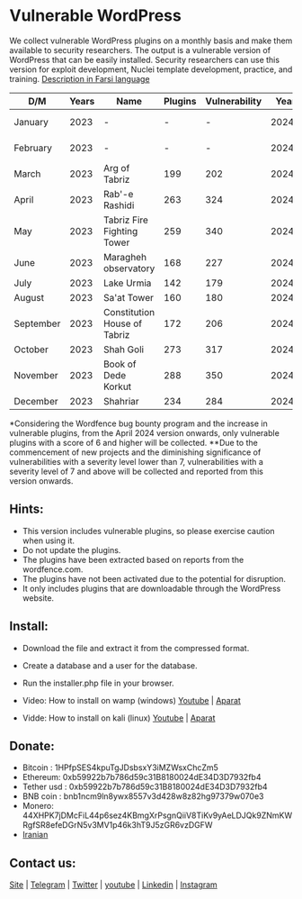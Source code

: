 # Vulnerable WordPress
We collect vulnerable WordPress plugins on a monthly basis and make them available to security researchers. The output is a vulnerable version of WordPress that can be easily installed.
Security researchers can use this version for exploit development, Nuclei template development, practice, and training. [Description in Farsi language](https://onhexgroup.ir/tag/%d9%88%d8%b1%d8%af%d9%be%d8%b1%d8%b3-%d8%a2%d8%b3%db%8c%d8%a8-%d9%be%d8%b0%db%8c%d8%b1/)

| D/M       | Years | Name                         | Plugins | Vulnerability | Years | Name             | Plugins | Vulnerability |
| --------- | ----- | ---------------------------- | ------- | ------------- | ----- | ---------------- | ------- | ------------- |
| January   | 2023  | \-                           | \-      | \-            | 2024  | Imadaddin Nasimi | 171     | 210           |
| February  | 2023  | \-                           | \-      | \-            | 2024  | Jushin Castle    | 214     | 290           |
| March     | 2023  | Arg of Tabriz                | 199     | 202           | 2024  | Kandovan         | 355     | 492           |
| April     | 2023  | Rab'-e Rashidi               | 263     | 324           | 2024* | Arasbaran        | 202     | 267           |
| May       | 2023  | Tabriz Fire Fighting Tower   | 259     | 340           | 2024**| Leylan           | 181     | 244           |
| June      | 2023  | Maragheh observatory         | 168     | 227           | 2024  | Turkish delight  | 54      | 55            |
| July      | 2023  | Lake Urmia                   | 142     | 179           | 2024  | \-               | \-      | \-            |
| August    | 2023  | Sa'at Tower                  | 160     | 180           | 2024  | \-               | \-      | \-            |
| September | 2023  | Constitution House of Tabriz | 172     | 206           | 2024  | \-               | \-      | \-            |
| October   | 2023  | Shah Goli                    | 273     | 317           | 2024  | \-               | \-      | \-            |
| November  | 2023  | Book of Dede Korkut          | 288     | 350           | 2024  | \-               | \-      | \-            |
| December  | 2023  | Shahriar                     | 234     | 284           | 2024  | \-               | \-      | \-            |


*Considering the Wordfence bug bounty program and the increase in vulnerable plugins, from the April 2024 version onwards, only vulnerable plugins with a score of 6 and higher will be collected.
**Due to the commencement of new projects and the diminishing significance of vulnerabilities with a severity level lower than 7, vulnerabilities with a severity level of 7 and above will be collected and reported from this version onwards.

## Hints:
- This version includes vulnerable plugins, so please exercise caution when using it.
- Do not update the plugins.
- The plugins have been extracted based on reports from the wordfence.com.
- The plugins have not been activated due to the potential for disruption.
- It only includes plugins that are downloadable through the WordPress website.

## Install:
- Download the file and extract it from the compressed format.
- Create a database and a user for the database. 
- Run the installer.php file in your browser.

- Video: How to install on wamp (windows) [Youtube](https://www.youtube.com/watch?v=Bee8LZGpFG8) | [Aparat](https://www.aparat.com/v/wXrPU)
- Vidde: How to install on kali (linux) [Youtube](https://www.youtube.com/watch?v=49EghnqsWII) | [Aparat](https://www.aparat.com/v/mfdAs)

## Donate:
- Bitcoin : 1HPfpSES4kpuTgJDsbsxY3iMZWsxChcZm5
- Ethereum: 0xb59922b7b786d59c31B8180024dE34D3D7932fb4
- Tether usd : 0xb59922b7b786d59c31B8180024dE34D3D7932fb4
- BNB coin : bnb1ncm9ln8ywx8557v3d428w8z82hg97379w070e3
- Monero: 44XHPK7jDMcFiL44p6sez4KBmgXrPsgnQiiV8TiKv9yAeLDJQk9ZNmKWRgfSR8efeDGrN5v3MV1p46k3hT9J5zGR6vzDGFW
- [Iranian](https://zil.ink/onhexgroup)

## Contact us:
[Site](https://onhexgroup.ir/) | [Telegram](https://t.me/onhex_ir) | [Twitter](https://twitter.com/onhexgroup) | [youtube](https://www.youtube.com/@onhexgroup) | [Linkedin](https://www.linkedin.com/in/onhex-group/) | [Instagram](https://instagram.com/onhexgroup)
